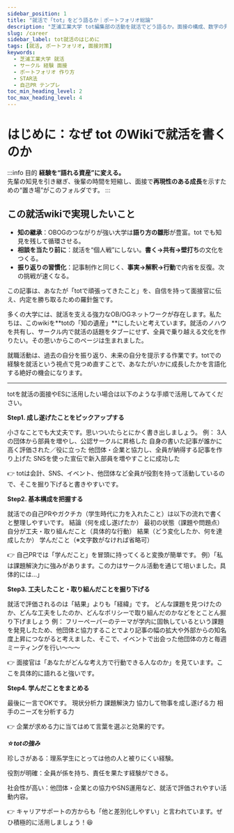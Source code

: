 ```yaml
---
sidebar_position: 1
title: "就活で「tot」をどう語るか｜ポートフォリオ総論"
description: "芝浦工業大学 tot編集部の活動を就活でどう語るか。面接の構成、数字の見せ方、自己紹介テンプレ、逆質問、NG例までを実務視点で整理。"
slug: /career
sidebar_label: tot就活のはじめに
tags: [就活, ポートフォリオ, 面接対策]
keywords:
  - 芝浦工業大学 就活
  - サークル 経験 面接
  - ポートフォリオ 作り方
  - STAR法
  - 自己PR テンプレ
toc_min_heading_level: 2
toc_max_heading_level: 4
---
```


# はじめに：なぜ tot のWikiで就活を書くのか

:::info 目的
**経験を“語れる資産”に変える。**  
先輩の知見を引き継ぎ、後輩の時間を短縮し、面接で**再現性のある成長**を示すための“置き場”がこのフォルダです。
:::

## この就活wikiで実現したいこと

- **知の継承**：OBOGのつながりが強い大学は**語り方の雛形**が豊富。tot でも知見を残して循環させる。  
- **相談を当たり前に**：就活を“個人戦”にしない。**書く→共有→壁打ち**の文化をつくる。  
- **振り返りの習慣化**：記事制作と同じく、**事実→解釈→行動**で内省を反復。次の挑戦が速くなる。



この記事は、あなたが「totで頑張ってきたこと」を、自信を持って面接官に伝え、内定を勝ち取るための羅針盤です。

多くの大学には、就活を支える強力なOB/OGネットワークが存在します。私たちは、このwikiを**totの「知の遺産」**にしたいと考えています。就活のノハウを共有し、サークル内で就活の話題をタブーにせず、全員で乗り越える文化を作りたい。その思いからこのページは生まれました。

就職活動は、過去の自分を振り返り、未来の自分を提示する作業です。totでの経験を就活という視点で見つめ直すことで、あなたがいかに成長したかを言語化する絶好の機会になります。

---


totを就活の面接やESに活用したい場合は以下のような手順で活用してみてください。

**Step1. 成し遂げたことをピックアップする**

小さなことでも大丈夫です。思いついたらとにかく書き出しましょう。
例：
3人の団体から部員を増やし、公認サークルに昇格した
自身の書いた記事が誰かに高く評価された／役に立った
他団体・企業と協力し、全員が納得する記事を作り上げた
SNSを使った宣伝で新入部員を増やすことに成功した

👉 totは会計、SNS、イベント、他団体など全員が役割を持って活動しているので、そこを掘り下げると書きやすいです。


**Step2. 基本構成を把握する**

就活での自己PRやガクチカ（学生時代に力を入れたこと）は以下の流れで書くと整理しやすいです。
結論（何を成し遂げたか）
最初の状態（課題や問題点）
自分が工夫・取り組んだこと（具体的な行動）
結果（どう変化したか、何を達成したか）
学んだこと（※文字数がなければ省略可）

👉 自己PRでは「学んだこと」を冒頭に持ってくると変換が簡単です。
例）「私は課題解決力に強みがあります。この力はサークル活動を通じて培いました。具体的には…」

**Step3. 工夫したこと・取り組んだことを掘り下げる**

就活で評価されるのは「結果」よりも「経緯」です。
どんな課題を見つけたのか、どんな工夫をしたのか、どんなポリシーで取り組んだのかなどをとことん掘り下げましょう
例：
フリーペーパーのテーマが学内に固執しているという課題を発見したため、他団体と協力することでより記事の幅の拡大や外部からの知名度上昇につながると考えました、そこで、イベントで出会った他団体の方と毎週ミーティングを行い～～～

👉 面接官は「あなたがどんな考え方で行動できる人なのか」を見ています。ここを具体的に語れると強いです。

**Step4. 学んだことをまとめる**

最後に一言でOKです。
現状分析力
課題解決力
協力して物事を成し遂げる力
相手のニーズを分析する力

👉 企業が求める力に当てはめて言葉を選ぶと効果的です。


***☆totの強み***

珍しさがある：理系学生にとっては他の人と被りにくい経験。

役割が明確：全員が係を持ち、責任を果たす経験ができる。

社会性が高い：他団体・企業との協力やSNS運用など、就活で評価されやすい活動内容。

👉 キャリアサポートの方からも「他と差別化しやすい」と言われています。ぜひ積極的に活用しましょう！:laughing: